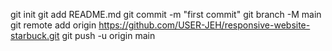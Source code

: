git init
git add README.md
git commit -m "first commit"
git branch -M main
git remote add origin https://github.com/USER-JEH/responsive-website-starbuck.git
git push -u origin main